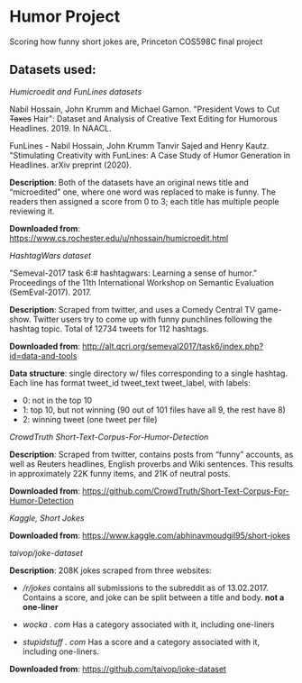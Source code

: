 # Humor Project
Scoring how funny short jokes are, Princeton COS598C final project


## Datasets used:

_Humicroedit and FunLines datasets_

Nabil Hossain, John Krumm and Michael Gamon. "President Vows to Cut ~~Taxes~~ Hair": Dataset and Analysis of Creative Text Editing for Humorous Headlines. 2019. In NAACL. 

FunLines - Nabil Hossain, John Krumm Tanvir Sajed and Henry Kautz. "Stimulating Creativity with FunLines: A Case Study of Humor Generation in Headlines. arXiv preprint (2020). 

__Description__: Both of the datasets have an original news title and “microedited” one, where one word was replaced to make is funny. The readers then assigned a score from 0 to 3; each title has multiple people reviewing it. 

__Downloaded from__: https://www.cs.rochester.edu/u/nhossain/humicroedit.html


_HashtagWars dataset_  

"Semeval-2017 task 6:# hashtagwars: Learning a sense of humor." Proceedings of the 11th International Workshop on Semantic Evaluation (SemEval-2017). 2017. 

__Description__: Scraped from twitter, and uses a Comedy Central TV game-show. Twitter users try to come up with funny punchlines following the hashtag topic. Total of 12734 tweets for 112 hashtags.

__Downloaded from__: http://alt.qcri.org/semeval2017/task6/index.php?id=data-and-tools

__Data structure__: single directory w/ files corresponding to a single hashtag. Each line has format tweet_id tweet_text tweet_label, with labels: 
- 0: not in the top 10
- 1: top 10, but not winning (90 out of 101 files have all 9, the rest have 8)
- 2: winning tweet (one tweet per file)


_CrowdTruth Short-Text-Corpus-For-Humor-Detection_

__Description__: Scraped from twitter, contains posts from “funny” accounts, as well as Reuters headlines, English proverbs and Wiki sentences. This results in approximately 22K funny items, and 21K of neutral posts.

__Downloaded from__: https://github.com/CrowdTruth/Short-Text-Corpus-For-Humor-Detection


_Kaggle, Short Jokes_ 

__Downloaded from__: https://www.kaggle.com/abhinavmoudgil95/short-jokes


_taivop/joke-dataset_

__Description__: 208K jokes scraped from three websites: 

- _/r/jokes_ contains all submissions to the subreddit as of 13.02.2017. Contains a score, and joke can be split between a title and body. __not a one-liner__

- _wocka . com_ Has a category associated with it, including one-liners

- _stupidstuff . com_  Has a score and a category associated with it, including one-liners.

__Downloaded from__: https://github.com/taivop/joke-dataset


